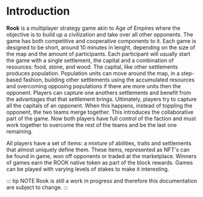 # Introduction

**Rook** is a multiplayer strategy game akin to Age of Empires where the objective is to build up a civilization and take over all other opponents. The game has both competitive and cooperative components to it. Each game is designed to be short, around 10 minutes in lenght, depending on the size of the map and the amount of participants. Each participant will usually start the game with a single settlement, the capital and a combination of resources: food, stone, and wood. The capital, like other settlements produces population. Population units can move around the map, in a step-based fashion, building other settlements using the accumulated resources and overcoming opposing populations if there are more units then the opponent. Players can capture one anothers settlements and benefit from the advantages that that settlement brings. Ultimately, players try to capture all the capitals of an opponent. When this happens, instead of toppling the opponent, the two teams merge together. This introduces the collaborative part of the game. Now both players have full control of the faction and must work together to overcome the rest of the teams and be the last one remaining.

All players have a set of items: a mixture of abilities, traits and settlements that almost uniquely define them. These items, represented as NFT's can be found in game, won off opponents or traded at the marketplace. Winners of games earn the ROOK native token as part of the block rewards. Games can be played with varying levels of stakes to make it interesting.


::: tip NOTE
Rook is still a work in progress and therefore this documentation are subject to change. 
:::